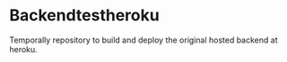# Backendtestheroku
Temporally repository to build and deploy the original hosted backend at heroku.
